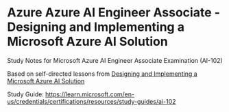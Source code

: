 # Azure Azure AI Engineer Associate - Designing and Implementing a Microsoft Azure AI Solution
Study Notes for Microsoft Azure AI Engineer Associate Examination (AI-102)

Based on self-directed lessons from [Designing and Implementing a Microsoft Azure AI Solution](https://learn.microsoft.com/en-us/training/courses/ai-102t00#course-syllabus)

Study Guide: https://learn.microsoft.com/en-us/credentials/certifications/resources/study-guides/ai-102
